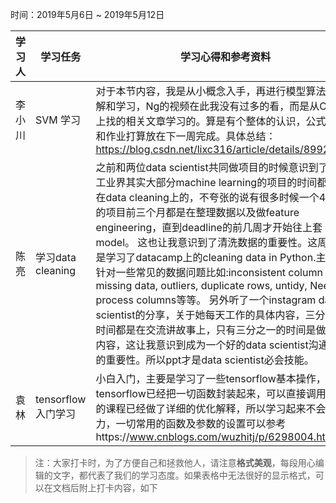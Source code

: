 ﻿时间：2019年5月6日 ~ 2019年5月12日

学习人|学习任务|学习心得和参考资料
------ | ------ | ------ 
李小川 | SVM 学习 | 对于本节内容，我是从小概念入手，再进行模型算法的理解和学习，Ng的视频在此我没有过多的看，而是从CSDN上找的相关文章学习的。算是有个整体的认识，公式推导和作业打算放在下一周完成。具体总结： https://blog.csdn.net/lixc316/article/details/89923677
陈亮 | 学习data cleaning | 之前和两位data scientist共同做项目的时候意识到了，在工业界其实大部分machine learning的项目的时间都是花在data cleaning上的，不夸张的说有很多时候一个4个月的项目前三个月都是在整理数据以及做feature engineering，直到deadline的前几周才开始往上套model。 这也让我意识到了清洗数据的重要性。这周主要是学习了datacamp上的cleaning data in Python.主要是针对一些常见的数据问题比如:inconsistent column name, missing data, outliers, duplicate rows, untidy, Need to process columns等等。 另外听了一个instagram data scientist的分享，关于她每天工作的具体内容，三分之二的时间都是在交流讲故事上，只有三分之一的时间是做技术内容，这让我意识到成为一个好的data scientist沟通能力的重要性。所以ppt才是data scientist必会技能。
袁林|tensorflow入门学习|小白入门，主要是学习了一些tensorflow基本操作，tensorflow已经把一切函数封装起来，可以直接调用，NG的课程已经做了详细的优化解释，所以学习起来不会吃力，一切常用的函数及参数的设置可以参考https://www.cnblogs.com/wuzhitj/p/6298004.html
> 注：大家打卡时，为了方便自己和拯救他人，请注意**格式美观**，每段用心编辑的文字，都代表了我们的学习态度。如果表格中无法很好的显示格式，可以在文档后附上打卡内容，如下
